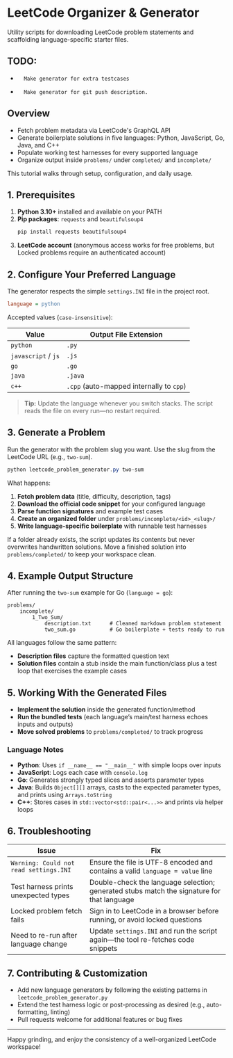 # LeetCode Organizer & Generator

Utility scripts for downloading LeetCode problem statements and scaffolding language-specific starter files.

## TODO:

-       Make generator for extra testcases
-       Make generator for git push description.

## Overview

-   Fetch problem metadata via LeetCode's GraphQL API
-   Generate boilerplate solutions in five languages: Python, JavaScript, Go, Java, and C++
-   Populate working test harnesses for every supported language
-   Organize output inside `problems/` under `completed/` and `incomplete/`

This tutorial walks through setup, configuration, and daily usage.

## 1. Prerequisites

1. **Python 3.10+** installed and available on your PATH
2. **Pip packages**: `requests` and `beautifulsoup4`
    ```powershell
    pip install requests beautifulsoup4
    ```
3. **LeetCode account** (anonymous access works for free problems, but Locked problems require an authenticated account)

## 2. Configure Your Preferred Language

The generator respects the simple `settings.INI` file in the project root.

```ini
language = python
```

Accepted values (`case-insensitive`):

| Value               | Output File Extension                    |
| ------------------- | ---------------------------------------- |
| `python`            | `.py`                                    |
| `javascript` / `js` | `.js`                                    |
| `go`                | `.go`                                    |
| `java`              | `.java`                                  |
| `c++`               | `.cpp` (auto-mapped internally to `cpp`) |

> **Tip:** Update the language whenever you switch stacks. The script reads the file on every run—no restart required.

## 3. Generate a Problem

Run the generator with the problem slug you want. Use the slug from the LeetCode URL (e.g., `two-sum`).

```powershell
python leetcode_problem_generator.py two-sum
```

What happens:

1. **Fetch problem data** (title, difficulty, description, tags)
2. **Download the official code snippet** for your configured language
3. **Parse function signatures** and example test cases
4. **Create an organized folder** under `problems/incomplete/<id>_<slug>/`
5. **Write language-specific boilerplate** with runnable test harnesses

If a folder already exists, the script updates its contents but never overwrites handwritten solutions. Move a finished solution into `problems/completed/` to keep your workspace clean.

## 4. Example Output Structure

After running the `two-sum` example for Go (`language = go`):

```
problems/
	incomplete/
		1_Two_Sum/
			description.txt      # Cleaned markdown problem statement
			two_sum.go           # Go boilerplate + tests ready to run
```

All languages follow the same pattern:

-   **Description files** capture the formatted question text
-   **Solution files** contain a stub inside the main function/class plus a test loop that exercises the example cases

## 5. Working With the Generated Files

-   **Implement the solution** inside the generated function/method
-   **Run the bundled tests** (each language’s main/test harness echoes inputs and outputs)
-   **Move solved problems** to `problems/completed/` to track progress

### Language Notes

-   **Python**: Uses `if __name__ == "__main__"` with simple loops over inputs
-   **JavaScript**: Logs each case with `console.log`
-   **Go**: Generates strongly typed slices and asserts parameter types
-   **Java**: Builds `Object[][]` arrays, casts to the expected parameter types, and prints using `Arrays.toString`
-   **C++**: Stores cases in `std::vector<std::pair<...>>` and prints via helper loops

## 6. Troubleshooting

| Issue                                  | Fix                                                                                        |
| -------------------------------------- | ------------------------------------------------------------------------------------------ |
| `Warning: Could not read settings.INI` | Ensure the file is UTF-8 encoded and contains a valid `language = value` line              |
| Test harness prints unexpected types   | Double-check the language selection; generated stubs match the signature for that language |
| Locked problem fetch fails             | Sign in to LeetCode in a browser before running, or avoid locked questions                 |
| Need to re-run after language change   | Update `settings.INI` and run the script again—the tool re-fetches code snippets           |

## 7. Contributing & Customization

-   Add new language generators by following the existing patterns in `leetcode_problem_generator.py`
-   Extend the test harness logic or post-processing as desired (e.g., auto-formatting, linting)
-   Pull requests welcome for additional features or bug fixes

---

Happy grinding, and enjoy the consistency of a well-organized LeetCode workspace!

